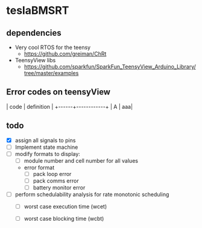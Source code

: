 # teslaBMSRT

## dependencies
- Very cool RTOS for the teensy
	- https://github.com/greiman/ChRt
- TeensyView libs
	- https://github.com/sparkfun/SparkFun_TeensyView_Arduino_Library/tree/master/examples
	
## Error codes on teensyView

| code | definition | 
+------+------------+
| A    | aaa|
	
## todo
- [X] assign all signals to pins
- [ ] Implement state machine
- [ ] modify formats to display:
	- [ ] module number and cell number for all values
	- error format
		- [ ] pack loop error
		- [ ] pack comms error
		- [ ] battery monitor error
- [ ] perform schedulability analysis for rate monotonic scheduling
	- [ ] worst case execution time (wcet)
	- [ ] worst case blocking time (wcbt)
	
